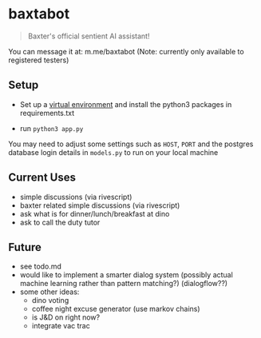 # baxtabot

> Baxter's official sentient AI assistant!

You can message it at: m.me/baxtabot (Note: currently only available to registered testers)

## Setup

- Set up a [virtual environment](https://docs.python-guide.org/dev/virtualenvs/) and install the python3 packages in requirements.txt

- run `python3 app.py`

You may need to adjust some settings such as `HOST`, `PORT` and the postgres database login details in `models.py` to run on your local machine

## Current Uses

- simple discussions (via rivescript)
- baxter related simple discussions (via rivescript)
- ask what is for dinner/lunch/breakfast at dino
- ask to call the duty tutor

## Future

- see todo.md
- would like to implement a smarter dialog system (possibly actual machine learning rather than pattern matching?) (dialogflow??)
- some other ideas:
	- dino voting
	- coffee night excuse generator (use markov chains)
	- is J&D on right now?
	- integrate vac trac
